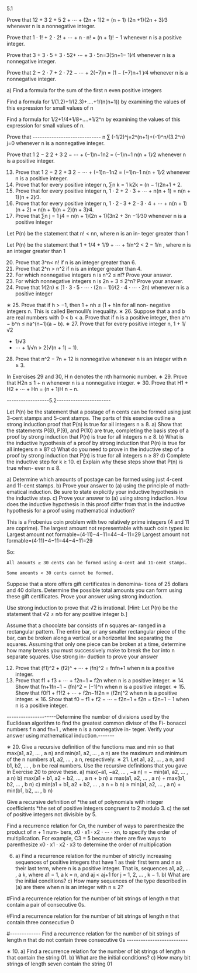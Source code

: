 5.1

Prove that 12 + 3 2 + 5 2 + ⋯ + (2n + 1)2 = (n + 1) (2n +1)(2n + 3)∕3 whenever n is a nonnegative integer.

 Prove that 1 ⋅ 1! + 2 ⋅ 2! + ⋯ + n ⋅ n! = (n + 1)! − 1
whenever n is a positive integer.

Prove that 3 + 3 ⋅ 5 + 3 ⋅ 52+ ⋯ + 3 ⋅ 5n=3(5n+1− 1)∕4
whenever n is a nonnegative integer.

Prove that 2 − 2 ⋅ 7 + 2 ⋅ 72 − ⋯ + 2(−7)n = (1 −
(−7)n+1 )∕4 whenever n is a nonnegative integer.

 a) Find a formula for the sum of the first n even positive
integers

Find a formula for
1/(1.2)+1/(2.3)+....+1/(n(n+1))
by examining the values of this expression for small
values of n

 Find a formula for
1/2+1/4+1/8+....+1/2^n
by examining the values of this expression for small
values of n.

Prove that -----------------------------
n
∑ (-1/2)^j=2^(n+1)+(-1)^n/(3.2^n)
j=0
whenever n is a nonnegative integer.

Prove that 1 2 − 2 2 + 3 2 − ⋯ + (−1)n−1n2 = (−1)n−1
n(n + 1)∕2 whenever n is a positive integer.

13. Prove that 1 2 − 2 2 + 3 2 − ⋯ + (−1)n−1n2 = (−1)n−1
n(n + 1)∕2 whenever n is a positive integer.
14. Prove that for every positive integer n, ∑n
k = 1 k2k =
(n − 1)2n+1 + 2.
15. Prove that for every positive integer n,
1 ⋅ 2 + 2 ⋅ 3 + ⋯ + n(n + 1) = n(n + 1)(n + 2)∕3.
16. Prove that for every positive integer n,
1 ⋅ 2 ⋅ 3 + 2 ⋅ 3 ⋅ 4 + ⋯ + n(n + 1)(n + 2)
= n(n + 1)(n + 2)(n + 3)∕4.
17. Prove that ∑n
j = 1 j4 = n(n + 1)(2n + 1)(3n2 + 3n −1)∕30
whenever n is a positive integer

Let P(n) be the statement that n! < nn, where n is an in-
teger greater than 1

Let P(n) be the statement that
1 + 1/4 + 1/9 + ⋯ + 1/n^2 < 2 − 1/n ,
where n is an integer greater than 1

20. Prove that 3^n< n! if n is an integer greater than 6.
21. Prove that 2^n > n^2 if n is an integer greater than 4.
22. For which nonnegative integers n is n^2 ≤ n!? Prove your
answer.
23. For which nonnegative integers n is 2n + 3 ≤ 2^n? Prove
your answer.
24. Prove that 1∕(2n) ≤ [1 ⋅ 3 ⋅ 5 ⋅ ⋯ ⋅ (2n − 1)]∕(2 ⋅ 4 ⋅ ⋯ ⋅
2n) whenever n is a positive integer

∗ 25. Prove that if h > −1, then 1 + nh ≤ (1 + h)n for all non-
negative integers n. This is called Bernoulli’s inequality.
∗ 26. Suppose that a and b are real numbers with 0 < b < a.
Prove that if n is a positive integer, then a^n − b^n ≤
na^(n−1)(a − b).
∗ 27. Prove that for every positive integer n,
1 + 1/√2
+ 1/√3
+ ⋯ + 1/√n > 2(√(n + 1) − 1).
28. Prove that n^2 − 7n + 12 is nonnegative whenever n is an
integer with n ≥ 3.

In Exercises 29 and 30, H n denotes the nth harmonic number.
∗ 29. Prove that H2n ≤ 1 + n whenever n is a nonnegative
integer.
∗ 30. Prove that
H1 + H2 + ⋯ + Hn = (n + 1)H n − n.

------------------5.2-----------------------

Let P(n) be the statement that a postage of n cents can be
formed using just 3-cent stamps and 5-cent stamps. The
parts of this exercise outline a strong induction proof that
P(n) is true for all integers n ≥ 8.
a) Show that the statements P(8), P(9), and P(10) are
true, completing the basis step of a proof by strong
induction that P(n) is true for all integers n ≥ 8.
b) What is the inductive hypothesis of a proof by strong
induction that P(n) is true for all integers n ≥ 8?
c) What do you need to prove in the inductive step of
a proof by strong induction that P(n) is true for all
integers n ≥ 8?
d) Complete the inductive step for k ≥ 10.
e) Explain why these steps show that P(n) is true when-
ever n ≥ 8.

a) Determine which amounts of postage can be formed
using just 4-cent and 11-cent stamps.
b) Prove your answer to (a) using the principle of math-
ematical induction. Be sure to state explicitly your
inductive hypothesis in the inductive step.
c) Prove your answer to (a) using strong induction. How
does the inductive hypothesis in this proof differ from
that in the inductive hypothesis for a proof using
mathematical induction?

This is a Frobenius coin problem with two relatively prime integers (4 and 11 are coprime). The largest amount not representable with such coin types is:
Largest amount not formable=(4⋅11)−4−11=44−4−11=29
Largest amount not formable=(4⋅11)−4−11=44−4−11=29​

So:

    All amounts ≥ 30 cents can be formed using 4-cent and 11-cent stamps.

    Some amounts < 30 cents cannot be formed.


Suppose that a store offers gift certificates in denomina-
tions of 25 dollars and 40 dollars. Determine the possible
total amounts you can form using these gift certificates.
Prove your answer using strong induction.

Use strong induction to prove that √2 is irrational. [Hint:
Let P(n) be the statement that √2 ≠ n∕b for any positive
integer b.]

Assume that a chocolate bar consists of n squares ar-
ranged in a rectangular pattern. The entire bar, or any
smaller rectangular piece of the bar, can be broken along
a vertical or a horizontal line separating the squares.
Assuming that only one piece can be broken at a time,
determine how many breaks you must successively make
to break the bar into n separate squares. Use strong in-
duction to prove your answer

12. Prove that (f1)^2 + (f2)^ + ⋯ + (fn)^2 = fnfn+1 when n is a positive
integer.
13. Prove that f1 + f3 + ⋯ + f2n−1 = f2n when n is a positive
integer.
∗ 14. Show that fn+1fn−1 − (fn)^2 = (−1)^n when n is a positive integer.
∗ 15. Show that f0f1 + f1f2 + ⋯ + f2n−1f2n = (f2n)^2 when n is a
positive integer.
∗ 16. Show that f0 − f1 + f2 − ⋯ − f2n−1 + f2n = f2n−1 − 1
when n is a positive integer.

---------------------Determine the number of divisions used by the Euclidean
algorithm to find the greatest common divisor of the Fi-
bonacci numbers f n and fn+1 , where n is a nonnegative in-
teger. Verify your answer using mathematical induction.-------

∗ 20. Give a recursive definition of the functions max and min
so that max(a1, a2, … , a n) and min(a1, a2, … , a n) are the
maximum and minimum of the n numbers a1, a2, … , a n,
respectively.
∗ 21. Let a1, a2, … , a n, and b1, b2, … , b n be real numbers. Use
the recursive definitions that you gave in Exercise 20 to
prove these.
a) max(−a1, −a2, … , −a n) = − min(a1, a2, … , a n)
b) max(a1 + b1, a2 + b2, … , a n + b n)
≤ max(a1, a2, … , a n) + max(b1, b2, … , b n)
c) min(a1 + b1, a2 + b2, … , a n + b n)
≥ min(a1, a2, … , a n) + min(b1, b2, … , b n)

Give a recursive definition of
*the set of polynomials with integer coefficients
*the set of positive integers congruent to 2 modulo 3.
c) the set of positive integers not divisible by 5.

Find a recurrence relation for Cn, the number of ways to parenthesize the product of n + 1 num-
bers, x0 ⋅ x1 ⋅ x2 ⋅ ⋯ ⋅ xn, to specify the order of multiplication. For example, C3 = 5 because
there are five ways to parenthesize x0 ⋅ x1 ⋅ x2 ⋅ x3 to determine the order of multiplication

 6. a) Find a recurrence relation for the number of strictly
increasing sequences of positive integers that have 1
as their first term and n as their last term, where n is
a positive integer. That is, sequences a1, a2, … , a k,
where a1 = 1, a k = n, and aj < aj+1 for j =
1, 2, … , k − 1.
b) What are the initial conditions?
c) How many sequences of the type described in (a) are
there when n is an integer with n ≥ 2?

 #Find a recurrence relation for the number of bit strings
of length n that contain a pair of consecutive 0s.

#Find a recurrence relation for the number of bit strings
of length n that contain three consecutive 0

#------------- Find a recurrence relation for the number of bit strings
of length n that do not contain three consecutive 0s --------------------------

∗ 10. a) Find a recurrence relation for the number of bit strings
of length n that contain the string 01.
b) What are the initial conditions?
c) How many bit strings of length seven contain the
string 01





